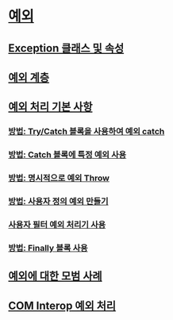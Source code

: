 # [예외](index.md)
## [Exception 클래스 및 속성](exception-class-and-properties.md)
## [예외 계층](exception-hierarchy.md)
## [예외 처리 기본 사항](exception-handling-fundamentals.md)
### [방법: Try/Catch 블록을 사용하여 예외 catch](how-to-use-the-try-catch-block-to-catch-exceptions.md)
### [방법: Catch 블록에 특정 예외 사용](how-to-use-specific-exceptions-in-a-catch-block.md)
### [방법: 명시적으로 예외 Throw](how-to-explicitly-throw-exceptions.md)
### [방법: 사용자 정의 예외 만들기](how-to-create-user-defined-exceptions.md)
### [사용자 필터 예외 처리기 사용](using-user-filtered-exception-handlers.md)
### [방법: Finally 블록 사용](how-to-use-finally-blocks.md)
## [예외에 대한 모범 사례](best-practices-for-exceptions.md)
## [COM Interop 예외 처리](handling-com-interop-exceptions.md)
